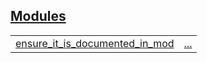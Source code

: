 
## [Modules](./foreign_package-mod_with_group_item-modules.md)

| | |
|:---|:---|
| [ensure_it_is_documented_in_mod](./foreign_package-mod_with_group_item-ensure_it_is_documented_in_mod.md) | [...](./foreign_package-mod_with_group_item-ensure_it_is_documented_in_mod.md) |
